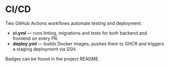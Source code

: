 
# CI/CD

Two GitHub Actions workflows automate testing and deployment.

- **ci.yml** — runs linting, migrations and tests for both backend and frontend
  on every PR.
- **deploy.yml** — builds Docker images, pushes them to GHCR and triggers a
  staging deployment via SSH.

Badges can be found in the project README.

